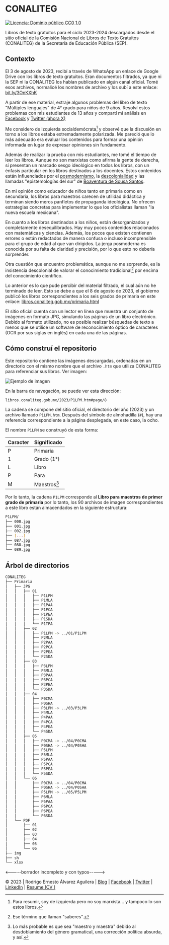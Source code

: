 # CONALITEG

[![Licencia: Dominio público CC0 1.0](https://img.shields.io/badge/Licencia-Dominio_p%C3%BAblico_CC0_1.0-9F2241.svg)](https://creativecommons.org/publicdomain/zero/1.0/deed.es)

Libros de texto gratuitos para el ciclo 2023-2024 descargados desde el sitio oficial de la Comisión Nacional de Libros de Texto Gratuitos (CONALITEG) de la Secretaría de Educación Pública (SEP).

## Contexto

El 3 de agosto de 2023, recibí a través de WhatsApp un enlace de Google Drive con los libros de texto gratuitos. Eran documentos filtrados, ya que ni la SEP ni la CONALITEG los habían publicado en algún canal oficial. Tomé esos archivos, normalicé los nombres de archivo y los subí a este enlace: [bit.ly/3OnKXhK](https://bit.ly/3OnKXhK)

A partir de ese material, extraje algunos problemas del libro de texto "Múltiples lenguajes" de 4° grado para niños de 9 años. Resolví estos problemas con mis estudiantes de 13 años y compartí mi análisis en [Facebook](https://www.facebook.com/incognia/posts/pfbid02cuWSDPEB5Qkcy6TD1dorfLyaDwCmCHbmgzqNnqQGf5eXcE7Yj6ckQjZLQ1wnEYoSl) y [Twitter (ahora X)](https://twitter.com/incognia/status/1687301172300787713)

Me considero de izquierda socialdemócrata[^1] y observé que la discusión en torno a los libros estaba extremadamente polarizada. Me pareció que lo más adecuado era evaluar los contenidos para formar una opinión informada en lugar de expresar opiniones sin fundamento.

Además de realizar la prueba con mis estudiantes, me tomé el tiempo de leer los libros. Aunque no son marxistas como afirma la gente de derecha, sí presentan un marcado sesgo ideológico en todos los libros, con un énfasis particular en los libros destinados a los docentes. Estos contenidos están influenciados por el [posmodernismo](https://es.wikipedia.org/wiki/Filosof%C3%ADa_posmoderna), la [descolonialidad](https://es.wikipedia.org/wiki/Decolonialidad) y las llamadas "epistemologías del sur" de [Boaventura de Sousa Santos](https://es.wikipedia.org/wiki/Boaventura_de_Sousa_Santos).

En mi opinión como educador de niños tanto en primaria como en secundaria, los libros para maestros carecen de utilidad didáctica y terminan siendo meros panfletos de propaganda ideológica. No ofrecen estrategias concretas para implementar lo que los oficialistas llaman "la nueva escuela mexicana".

En cuanto a los libros destinados a los niños, están desorganizados y completamente desequilibrados. Hay muy pocos contenidos relacionados con matemáticas y ciencias. Además, los pocos que existen contienen errores o están redactados de manera confusa o incluso incomprensible para el grupo de edad al que van dirigidos. La jerga posmoderna es conocida por su falta de claridad y precisión, por lo que esto no debería sorprender.

Otra cuestión que encuentro problemática, aunque no me sorprende, es la insistencia descolonial de valorar el conocimiento tradicional[^2] por encima del conocimiento científico.

Lo anterior es lo que pude percibir del material filtrado, el cual aún no he terminado de leer. Esto se debe a que el 8 de agosto de 2023, el gobierno publicó los libros correspondientes a los seis grados de primaria en este enlace: [libros.conaliteg.gob.mx/primaria.html](https://libros.conaliteg.gob.mx/primaria.html)

El sitio oficial cuenta con un lector en línea que muestra un conjunto de imágenes en formato JPG, simulando las páginas de un libro electrónico. Debido al formato utilizado, no es posible realizar búsquedas de texto a menos que se utilice un software de reconocimiento óptico de caracteres (OCR por sus siglas en inglés) en cada una de las páginas.


## Cómo construí el repositorio

Este repositorio contiene las imágenes descargadas, ordenadas en un directorio con el mismo nombre que el archivo `.htm` que utiliza CONALITEG para referenciar sus libros. Ver imagen:

![Ejemplo de imagen](https://raw.githubusercontent.com/incognia/CONALITEG/main/img/a248b147-c53b-472e-bc6a-ef0f25f0eca1.png)

En la barra de navegación, se puede ver esta dirección:

`libros.conaliteg.gob.mx/2023/P1LPM.htm#page/8`

La cadena se compone del sitio oficial, el directorio del año (2023) y un archivo llamado `P1LPM.htm`. Después del símbolo de almohadilla (`#`), hay una referencia correspondiente a la página desplegada, en este caso, la ocho.

El nombre `P1LPM` se construyó de esta forma:

| Caracter | Significado |
| -------- | ----------- |
| P        | Primaria    | 
| 1        | Grado (1°)  |
| L        | Libro       |
| P        | Para        |
| M        | Maestros[^3]|

Por lo tanto, la cadena `P1LPM` corresponde al **Libro para maestros de primer grado de primaria** por lo tanto, los 90 archivos de imagen correspondientes a este libro están almacendados en la siguiente estructura:

```bash
P1LPM/
├── 000.jpg
├── 001.jpg
├── 002.jpg
├── [...]
├── 087.jpg
├── 088.jpg
└── 089.jpg
```
## Árbol de directorios

```bash
CONALITEG
├── Primaria
│   ├── JPG
│   │   ├── 01
│   │   │   ├── P1LPM
│   │   │   ├── P1MLA
│   │   │   ├── P1PAA
│   │   │   ├── P1PCA
│   │   │   ├── P1PEA
│   │   │   ├── P1SDA
│   │   │   └── P1TPA
│   │   ├── 02
│   │   │   ├── P1LPM -> ../01/P1LPM
│   │   │   ├── P2MLA
│   │   │   ├── P2PAA
│   │   │   ├── P2PCA
│   │   │   ├── P2PEA
│   │   │   └── P2SDA
│   │   ├── 03
│   │   │   ├── P3LPM
│   │   │   ├── P3MLA
│   │   │   ├── P3PAA
│   │   │   ├── P3PCA
│   │   │   ├── P3PEA
│   │   │   └── P3SDA
│   │   ├── 04
│   │   │   ├── P0CMA
│   │   │   ├── P0SHA
│   │   │   ├── P3LPM -> ../03/P3LPM
│   │   │   ├── P4MLA
│   │   │   ├── P4PAA
│   │   │   ├── P4PCA
│   │   │   ├── P4PEA
│   │   │   └── P4SDA
│   │   ├── 05
│   │   │   ├── P0CMA -> ../04/P0CMA
│   │   │   ├── P0SHA -> ../04/P0SHA
│   │   │   ├── P5LPM
│   │   │   ├── P5MLA
│   │   │   ├── P5PAA
│   │   │   ├── P5PCA
│   │   │   ├── P5PEA
│   │   │   └── P5SDA
│   │   └── 06
│   │       ├── P0CMA -> ../04/P0CMA
│   │       ├── P0SHA -> ../04/P0SHA
│   │       ├── P5LPM -> ../05/P5LPM
│   │       ├── P6MLA
│   │       ├── P6PAA
│   │       ├── P6PCA
│   │       ├── P6PEA
│   │       └── P6SDA
│   └── PDF
│       ├── 01
│       ├── 02
│       ├── 03
│       ├── 04
│       ├── 05
│       └── 06
├── img
├── sh
└── xlsx
```
<-----borrador incompleto y con typos----->

[^1]: Para resumir, soy de izquierda pero no soy marxista... y tampoco lo son estos libros.

[^2]: Ese término que llaman "saberes".

[^3]: Lo más probable es que sea "maestro y maestra" debido al desdoblamiento del género gramatical, una corrección política absurda, y así.

© 2023 | Rodrigo Ernesto Álvarez Aguilera | [Blog](https://incognia.hashnode.dev) | [Facebook](https://www.facebook.com/incognia) | [Twitter](https://twitter.com/incognia) | [LinkedIn](https://www.linkedin.com/in/rodrigo-alvarez-aguilera) | [Resume (CV )](https://incognia.github.io)
